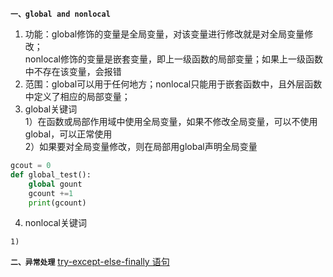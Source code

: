 **`一、global and nonlocal`**  
1. 功能：global修饰的变量是全局变量，对该变量进行修改就是对全局变量修改；     
         nonlocal修饰的变量是嵌套变量，即上一级函数的局部变量；如果上一级函数中不存在该变量，会报错  
2. 范围：global可以用于任何地方；nonlocal只能用于嵌套函数中，且外层函数中定义了相应的局部变量；
3. global关键词  
  1）在函数或局部作用域中使用全局变量，如果不修改全局变量，可以不使用global，可以正常使用   
  2）如果要对全局变量修改，则在局部用global声明全局变量
  ```python
  gcout = 0
  def global_test():
      global gount
      gcount +=1
      print(gcount)
   ```
4. nonlocal关键词
 ```
 1) 
 ```        
**`二、异常处理`**
[try-except-else-finally 语句](https://blog.csdn.net/qq_39478403/article/details/105846375)
